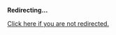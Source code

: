 <!DOCTYPE html>
<html>
<head>
<title>Redirecting...</title>
<link rel="canonical" href="http://blog.jle.im/entry/a-dead-end-arrowized-dataflow-parallelism-interface-attempt.md"/>
<meta http-equiv="content-type" content="text/html; charset=utf-8" />
<meta http-equiv="refresh" content="0; url=#{destination_path}" />
</head>
<body>
  <p><strong>Redirecting...</strong></p>
  <p><a href='http://blog.jle.im/entry/a-dead-end-arrowized-dataflow-parallelism-interface-attempt.md'>Click here if you are not redirected.</a></p>
  <script>
    document.location.href = "http://blog.jle.im/entry/a-dead-end-arrowized-dataflow-parallelism-interface-attempt.md";
  </script>
</body>
</html>
